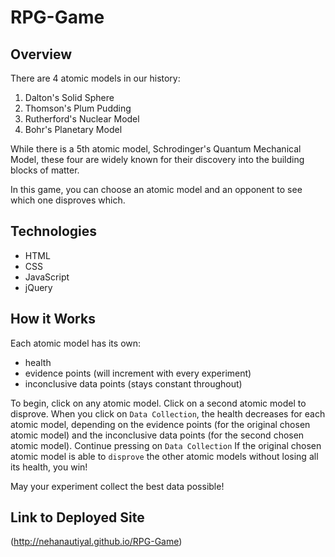 # RPG-Game

## Overview

There are 4 atomic models in our history:
1. Dalton's Solid Sphere
2. Thomson's Plum Pudding
3. Rutherford's Nuclear Model 
4. Bohr's Planetary Model 

While there is a 5th atomic model, Schrodinger's Quantum Mechanical Model, these four are widely known for their discovery into the building blocks of matter.

In this game, you can choose an atomic model and an opponent to see which one disproves which.

## Technologies

* HTML
* CSS
* JavaScript
* jQuery

## How it Works

Each atomic model has its own:
* health
* evidence points (will increment with every experiment)
* inconclusive data points (stays constant throughout)

To begin, click on any atomic model.
Click on a second atomic model to disprove. 
When you click on ```Data Collection```, the health decreases for each atomic model, depending on the evidence points (for the original chosen atomic model) and the inconclusive data points (for the second chosen atomic model).
Continue pressing on ```Data Collection```
If the original chosen atomic model is able to ```disprove``` the other atomic models without losing all its health, you win! 

May your experiment collect the best data possible!

## Link to Deployed Site

(http://nehanautiyal.github.io/RPG-Game)